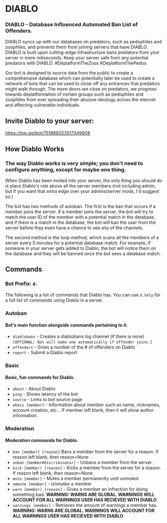 # DIABLO
### DIABLO - Database Influenced Automated Ban List of Offenders. 
DIABLO syncs up with our databases on predators, such as pedophiles and zoophiles, and prevents them from joining servers that have DIABLO. DIABLO is built upon cutting-edge infrastructure bans predators from your server in mere miliseconds. Keep your server safe from  any potential predators with DIABLO. #DeplatformTheZoos #DeplatformThePedos

Our bot is designed to source data from the public to create a comprehensive database which can potentially later be used to create a network of bots that can be used to close off any entrances that predators might walk through. The more doors we close on predators, we progress towards deplatformation of certain groups such as pedophiles and zoophiles from ever spreading their abusive ideology across the internet and affecting vulnerable individuals.

## Invite Diablo to your server:
https://top.gg/bot/751888323517349908

## How Diablo Works
### The way Diablo works is very simple; you don't need to configure anything, except for maybe one thing.
When Diablo has been invited into your server, the only thing you should do is place Diablo's role above all the server members (not including admin, but if you want that extra edge over your admins/server mods, I'd suggest so.)

The bot has two methods of autoban. The first is the ban that occurs if a member joins the server. If a member joins the server, the bot will try to match the user ID of the member with a potential match in the database, and if there is a match in the database, the bot will ban the user from the server before they even have a chance to see any of the channels.

The second method is the loop method, which scans all the members of a server every 5 minutes for a potential database match. For example, if someone in your server gets added to Diablo, the bot will notice them on the database and they will be banned once the bot sees a database match.

## Commands
### Bot Prefix: `d.`
The following is a list of commands that Diablo has. You can use `d.help` for a full list of commands using Diablo in a server.
### Autoban
#### Bot's main function alongside commands pertaining to it.
- `diablobans` - Creates a diablobans log channel (if there is none) `[OPTIONAL: Bot will make one automatically if offender joins.]`
- `offenders` - Gives a number of the # of offenders on Diablo
- `report` - Submit a Diablo report

### Basic
#### Basic, fun commands for Diablo.
- `about` - About Diablo
- `ping` - Shows latency of the bot
- `source` - Links to bot source page
- `whois [member]` - Information about member such as name, nicknames, account creation, etc... If member left blank, then it will show author information.

### Moderation
#### Moderation commands for Diablo.
- `ban [member] [reason]` Bans a member from the server for a reason. If reason left blank, then reason=None
- `unban [member#discriminator]` - Unbans a member from the server.
- `kick [member] [reason]` - Kicks a member from the server for a reason. If reason left blank, then reason=None.
- `mute [member]` - Mutes a member permanently until unmuted
- `ummute [member]` - Unmutes a member
- `warn [member] [reason]` - Gives a member an infraction for doing something bad. **WARNING: WARNS ARE GLOBAL. WARNINGS WILL ACCOUNT FOR ALL WARNINGS USER HAS RECIEVED WITH DIABLO**
- `warnings [member]` - Retrieves the amount of warnings a member has. **WARNING: WARNS ARE GLOBAL. WARNINGS WILL ACCOUNT FOR ALL WARNINGS USER HAS RECIEVED WITH DIABLO**
